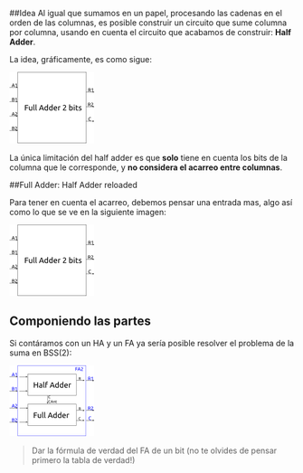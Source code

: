 ##Idea
Al igual que sumamos en un papel, procesando las cadenas en el orden de las columnas, es posible construir un circuito que sume columna por columna, usando en cuenta el circuito que acabamos de construir: **Half Adder**.

La idea, gráficamente, es como sigue:

![alt text](https://github.com/Orga-UNQ/mumuki-guia-bajo-nivel-logica-digital/blob/master/assets/fa2.png?raw=true "Full Adder de 2 bit")

La única limitación del half adder es que **solo** tiene en cuenta los bits de la columna que le corresponde, y **no considera el acarreo entre columnas**. 

##Full Adder: Half Adder reloaded

Para tener en cuenta el acarreo, debemos pensar una entrada mas, algo así como lo que se ve en la siguiente imagen:


![alt text](https://github.com/Orga-UNQ/mumuki-guia-bajo-nivel-logica-digital/blob/master/assets/fa1.png?raw=true "Full Adder de 1 bit")


## Componiendo las partes

Si contáramos con un HA y un FA ya sería posible resolver el problema de la suma en BSS(2):

![alt text](https://github.com/Orga-UNQ/mumuki-guia-bajo-nivel-logica-digital/blob/master/assets/fa2-circuito.png?raw=true "Implementacion del Full Adder de 2 bit")


> Dar la fórmula de verdad del FA de un bit (no te olvides de pensar primero la tabla de verdad!)

